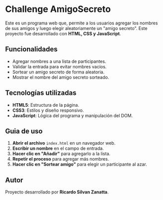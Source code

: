 # Challenge AmigoSecreto

Este es un programa web que, permite a los usuarios agregar los nombres de sus amigos y luego elegir aleatoriamente un "amigo secreto". Este proyecto fue desarrollado con **HTML, CSS y JavaScript**.

## Funcionalidades

- Agregar nombres a una lista de participantes.
- Validar la entrada para evitar nombres vacíos.
- Sortear un amigo secreto de forma aleatoria.
- Mostrar el nombre del amigo secreto sorteado.

## Tecnologías utilizadas

- **HTML5**: Estructura de la página.
- **CSS3**: Estilos y diseño responsivo.
- **JavaScript**: Lógica del programa y manipulación del DOM.

##  Guia de uso

1. **Abrir el archivo** `index.html` en un navegador web.
2. **Escribir un nombre** en el campo de entrada.
3. **Hacer clic en "Añadir"** para agregarlo a la lista.
4. **Repetir el proceso** para agregar más nombres.
5. **Hacer clic en "Sortear amigo"** para elegir un participante al azar.

## Autor

Proyecto desarrollado por **Ricardo Silvan Zanatta**.
